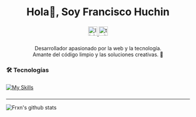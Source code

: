 ###

<h1 align="center">Hola👋, Soy Francisco Huchin</h3>

###

<div align="center">
  <a href="https://www.linkedin.com/in/frxnndev/" target="_blank">
    <img src="https://img.shields.io/static/v1?message=LinkedIn&logo=linkedin&label=&color=0077B5&logoColor=white&labelColor=&style=for-the-badge" height="25" alt="linkedin logo"  />
  </a>
  <a href="https://x.com/frxndev" target="_blank">
    <img src="https://img.shields.io/static/v1?message=Twitter&logo=twitter&label=&color=1DA1F2&logoColor=white&labelColor=&style=for-the-badge" height="25" alt="twitter logo"  />
  </a>
</div>

###

<p align="center">Desarrollador apasionado por la web y la tecnología.<br>Amante del código limpio y las soluciones creativas. 🚀</p>

###

<h3 align="left">🛠 Tecnologías</h3>

###

[![My Skills](https://skillicons.dev/icons?i=cs,dotnet,html,css,tailwind,js,ts,react,astro,angular,reactivex,nodejs,nestjs,express,dart,flutter,swift,mysql)](https://skillicons.dev)

###

---
![Frxn's github stats](https://github-readme-stats.vercel.app/api?username=frxndev&show_icons=true&hide_border=true)
